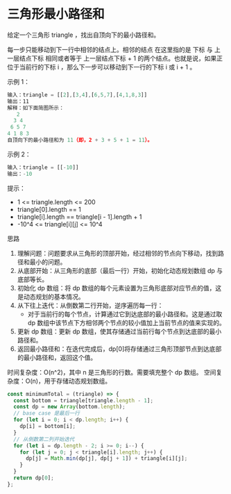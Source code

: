 # 三角形最小路径和

给定一个三角形 triangle ，找出自顶向下的最小路径和。

每一步只能移动到下一行中相邻的结点上。相邻的结点 在这里指的是 下标 与 上一层结点下标 相同或者等于 上一层结点下标 + 1 的两个结点。也就是说，如果正位于当前行的下标 i ，那么下一步可以移动到下一行的下标 i 或 i + 1 。

示例 1：

```js
输入：triangle = [[2],[3,4],[6,5,7],[4,1,8,3]]
输出：11
解释：如下面简图所示：
   2
  3 4
 6 5 7
4 1 8 3
自顶向下的最小路径和为 11（即，2 + 3 + 5 + 1 = 11）。
```

示例 2：

```js
输入：triangle = [[-10]]
输出：-10
```

提示：

- 1 <= triangle.length <= 200
- triangle[0].length == 1
- triangle[i].length == triangle[i - 1].length + 1
- -10^4 <= triangle[i][j] <= 10^4

思路

1. 理解问题：问题要求从三角形的顶部开始，经过相邻的节点向下移动，找到路径和最小的问题。
2. 从底部开始：从三角形的底部（最后一行）开始，初始化动态规划数组 dp 与底部等长。
3. 初始化 dp 数组：将 dp 数组的每个元素设置为三角形底部对应节点的值，这是动态规划的基本情况。
4. 从下往上迭代：从倒数第二行开始，逆序遍历每一行：
   - 对于当前行的每个节点，计算通过它到达底部的最小路径和。这是通过取 dp 数组中该节点下方相邻两个节点的较小值加上当前节点的值来实现的。
5. 更新 dp 数组：更新 dp 数组，使其存储通过当前行每个节点到达底部的最小路径和。
6. 返回最小路径和：在迭代完成后，dp[0]将存储通过三角形顶部节点到达底部的最小路径和，返回这个值。

时间复杂度：O(n^2)，其中 n 是三角形的行数。需要填充整个 dp 数组。
空间复杂度：O(n)，用于存储动态规划数组。

```js
const minimumTotal = (triangle) => {
  const bottom = triangle[triangle.length - 1];
  const dp = new Array(bottom.length);
  // base case 是最后一行
  for (let i = 0; i < dp.length; i++) {
    dp[i] = bottom[i];
  }
  // 从倒数第二列开始迭代
  for (let i = dp.length - 2; i >= 0; i--) {
    for (let j = 0; j < triangle[i].length; j++) {
      dp[j] = Math.min(dp[j], dp[j + 1]) + triangle[i][j];
    }
  }
  return dp[0];
};
```
